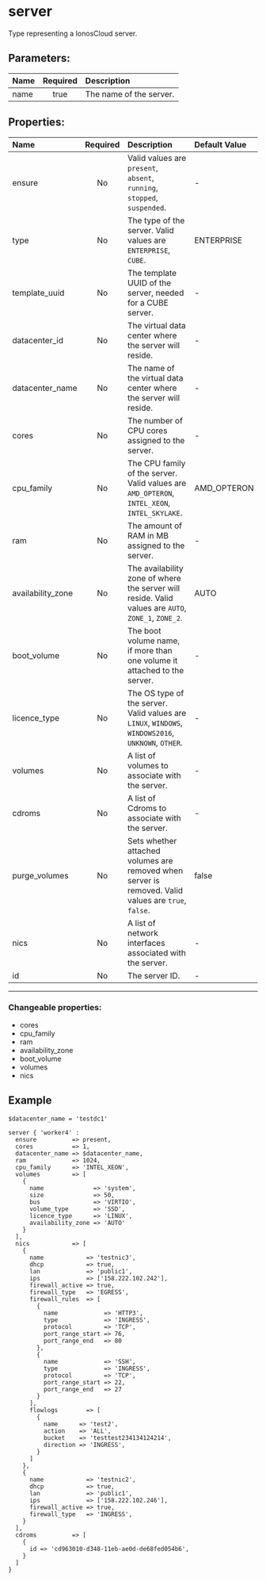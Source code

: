 # server

Type representing a IonosCloud server.

## Parameters:

| Name | Required | Description |
| :--- | :-: | :--- |
| name | true | The name of the server.   |

## Properties:

| Name | Required | Description | Default Value |
| :--- | :-: | :--- | :--- |
| ensure | No |   Valid values are `present`, `absent`, `running`, `stopped`, `suspended`.  | - |
| type | No | The type of the server.  Valid values are `ENTERPRISE`, `CUBE`.  | ENTERPRISE |
| template_uuid | No | The template UUID of the server, needed for a CUBE server.   | - |
| datacenter_id | No | The virtual data center where the server will reside.   | - |
| datacenter_name | No | The name of the virtual data center where the server will reside.   | - |
| cores | No | The number of CPU cores assigned to the server.   | - |
| cpu_family | No | The CPU family of the server.  Valid values are `AMD_OPTERON`, `INTEL_XEON`, `INTEL_SKYLAKE`.  | AMD_OPTERON |
| ram | No | The amount of RAM in MB assigned to the server.   | - |
| availability_zone | No | The availability zone of where the server will reside.  Valid values are `AUTO`, `ZONE_1`, `ZONE_2`.  | AUTO |
| boot_volume | No | The boot volume name, if more than one volume it attached to the server.   | - |
| licence_type | No | The OS type of the server.  Valid values are `LINUX`, `WINDOWS`, `WINDOWS2016`, `UNKNOWN`, `OTHER`.  | - |
| volumes | No | A list of volumes to associate with the server.   | - |
| cdroms | No | A list of Cdroms to associate with the server.   | - |
| purge_volumes | No | Sets whether attached volumes are removed when server is removed.  Valid values are `true`, `false`.  | false |
| nics | No | A list of network interfaces associated with the server.   | - |
| id | No | The server ID.   | - |
***


### Changeable properties:

* cores
* cpu_family
* ram
* availability_zone
* boot_volume
* volumes
* nics


## Example

```text
$datacenter_name = 'testdc1'

server { 'worker4' :
  ensure          => present,
  cores           => 1,
  datacenter_name => $datacenter_name,
  ram             => 1024,
  cpu_family      => 'INTEL_XEON',
  volumes         => [
    {
      name              => 'system',
      size              => 50,
      bus               => 'VIRTIO',
      volume_type       => 'SSD',
      licence_type      => 'LINUX',
      availability_zone => 'AUTO'
    }
  ],
  nics            => [
    {
      name            => 'testnic3',
      dhcp            => true,
      lan             => 'public1',
      ips             => ['158.222.102.242'],
      firewall_active => true,
      firewall_type   => 'EGRESS',
      firewall_rules  => [
        {
          name             => 'HTTP3',
          type             => 'INGRESS',
          protocol         => 'TCP',
          port_range_start => 76,
          port_range_end   => 80
        },
        {
          name             => 'SSH',
          type             => 'INGRESS',
          protocol         => 'TCP',
          port_range_start => 22,
          port_range_end   => 27
        }
      ],
      flowlogs        => [
        {
          name      => 'test2',
          action    => 'ALL',
          bucket    => 'testtest234134124214',
          direction => 'INGRESS',
        }
      ]
    },
    {
      name            => 'testnic2',
      dhcp            => true,
      lan             => 'public1',
      ips             => ['158.222.102.246'],
      firewall_active => true,
      firewall_type   => 'INGRESS',
    }
  ],
  cdroms          => [
    {
      id => 'cd963010-d348-11eb-ae0d-de68fed054b6',
    }
  ]
}

```
